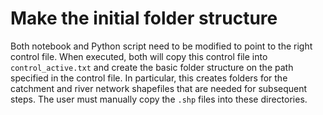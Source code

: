 # Make the initial folder structure
Both notebook and Python script need to be modified to point to the right control file. When executed, both will copy this control file into `control_active.txt` and create the basic folder structure on the path specified in the control file. In particular, this creates folders for the catchment and river network shapefiles that are needed for subsequent steps. The user must manually copy the `.shp` files into these directories.